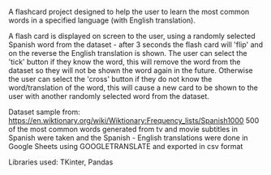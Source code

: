A flashcard project designed to help the user to learn the most common words in a specified language (with English translation).

A flash card is displayed on screen to the user, using a randomly selected Spanish word from the dataset - after 3 seconds the flash card will 'flip' and on the reverse the English translation is shown.
The user can select the 'tick' button if they know the word, this will remove the word from the dataset so they will not be shown the word again in the future.
Otherwise the user can select the 'cross' button if they do not know the word/translation of the word, this will cause a new card to be shown to the user with another randomly selected word from the dataset.

Dataset sample from: https://en.wiktionary.org/wiki/Wiktionary:Frequency_lists/Spanish1000
500 of the most common words generated from tv and movie subtitles in Spanish were taken and the Spanish - English translations were done in Google Sheets using GOOGLETRANSLATE and exported in csv format

Libraries used: TKinter, Pandas

